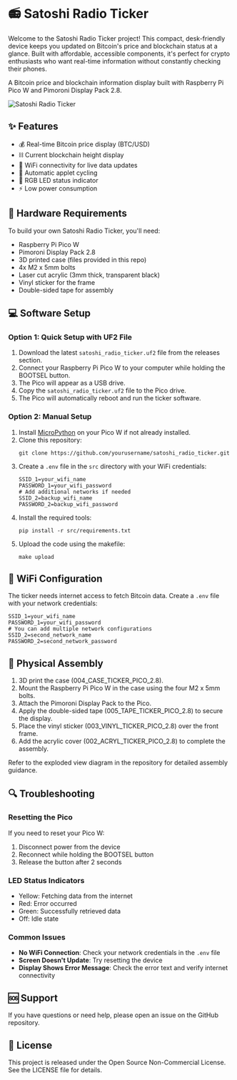 # 📻 Satoshi Radio Ticker

Welcome to the Satoshi Radio Ticker project! This compact, desk-friendly device keeps you updated on Bitcoin's price and blockchain status at a glance. Built with affordable, accessible components, it's perfect for crypto enthusiasts who want real-time information without constantly checking their phones.

A Bitcoin price and blockchain information display built with Raspberry Pi Pico W and Pimoroni Display Pack 2.8.

![Satoshi Radio Ticker](https://via.placeholder.com/400x300 "Satoshi Radio Ticker")

## ✨ Features

- 💰 Real-time Bitcoin price display (BTC/USD)
- ⛓️ Current blockchain height display
- 📶 WiFi connectivity for live data updates
- 🔄 Automatic applet cycling
- 🚦 RGB LED status indicator
- ⚡ Low power consumption

## 🔧 Hardware Requirements

To build your own Satoshi Radio Ticker, you'll need:

- Raspberry Pi Pico W
- Pimoroni Display Pack 2.8
- 3D printed case (files provided in this repo)
- 4x M2 x 5mm bolts
- Laser cut acrylic (3mm thick, transparent black)
- Vinyl sticker for the frame
- Double-sided tape for assembly

## 💻 Software Setup

### Option 1: Quick Setup with UF2 File

1. Download the latest `satoshi_radio_ticker.uf2` file from the releases section.
2. Connect your Raspberry Pi Pico W to your computer while holding the BOOTSEL button.
3. The Pico will appear as a USB drive.
4. Copy the `satoshi_radio_ticker.uf2` file to the Pico drive.
5. The Pico will automatically reboot and run the ticker software.

### Option 2: Manual Setup

1. Install [MicroPython](https://micropython.org/download/RPI_PICO_W/) on your Pico W if not already installed.
2. Clone this repository:
   ```
   git clone https://github.com/yourusername/satoshi_radio_ticker.git
   ```
3. Create a `.env` file in the `src` directory with your WiFi credentials:
   ```
   SSID_1=your_wifi_name
   PASSWORD_1=your_wifi_password
   # Add additional networks if needed
   SSID_2=backup_wifi_name
   PASSWORD_2=backup_wifi_password
   ```
4. Install the required tools:
   ```
   pip install -r src/requirements.txt
   ```
5. Upload the code using the makefile:
   ```
   make upload
   ```

## 📡 WiFi Configuration

The ticker needs internet access to fetch Bitcoin data. Create a `.env` file with your network credentials:

```
SSID_1=your_wifi_name
PASSWORD_1=your_wifi_password
# You can add multiple network configurations
SSID_2=second_network_name
PASSWORD_2=second_network_password
```

## 🔨 Physical Assembly

1. 3D print the case (004_CASE_TICKER_PICO_2.8).
2. Mount the Raspberry Pi Pico W in the case using the four M2 x 5mm bolts.
3. Attach the Pimoroni Display Pack to the Pico.
4. Apply the double-sided tape (005_TAPE_TICKER_PICO_2.8) to secure the display.
5. Place the vinyl sticker (003_VINYL_TICKER_PICO_2.8) over the front frame.
6. Add the acrylic cover (002_ACRYL_TICKER_PICO_2.8) to complete the assembly.

Refer to the exploded view diagram in the repository for detailed assembly guidance.

## 🔍 Troubleshooting

### Resetting the Pico

If you need to reset your Pico W:
1. Disconnect power from the device
2. Reconnect while holding the BOOTSEL button
3. Release the button after 2 seconds

### LED Status Indicators

- Yellow: Fetching data from the internet
- Red: Error occurred
- Green: Successfully retrieved data
- Off: Idle state

### Common Issues

- **No WiFi Connection**: Check your network credentials in the `.env` file
- **Screen Doesn't Update**: Try resetting the device
- **Display Shows Error Message**: Check the error text and verify internet connectivity

## 🆘 Support

If you have questions or need help, please open an issue on the GitHub repository.

## 📜 License

This project is released under the Open Source Non-Commercial License. See the LICENSE file for details.

